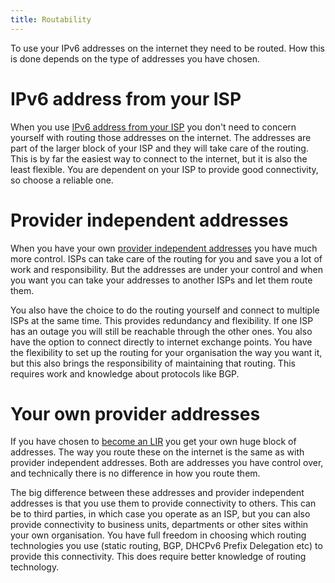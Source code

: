 ```yaml
---
title: Routability
---
```


To use your IPv6 addresses on the internet they need to be routed. How this
is done depends on the type of addresses you have chosen.

IPv6 address from your ISP
==========================

When you use [IPv6 address from your ISP](../use_PA) you don't need to concern
yourself with routing those addresses on the internet. The addresses are part
of the larger block of your ISP and they will take care of the routing. This
is by far the easiest way to connect to the internet, but it is also the least
flexible. You are dependent on your ISP to provide good connectivity, so
choose a reliable one.

Provider independent addresses
==============================

When you have your own [provider independent addresses](../use_PI) you have
much more control. ISPs can take care of the routing for you and save you a
lot of work and responsibility. But the addresses are under your control and
when you want you can take your addresses to another ISPs and let them route
them.

You also have the choice to do the routing yourself and connect to multiple
ISPs at the same time. This provides redundancy and flexibility. If one ISP
has an outage you will still be reachable through the other ones. You also
have the option to connect directly to internet exchange points. You have
the flexibility to set up the routing for your organisation the way you want
it, but this also brings the responsibility of maintaining that routing. This
requires work and knowledge about protocols like BGP.

Your own provider addresses
===========================

If you have chosen to [become an LIR](../become_LIR) you get your own huge
block of addresses. The way you route these on the internet is the same as
with provider independent addresses. Both are addresses you have control
over, and technically there is no difference in how you route them.

The big difference between these addresses and provider independent addresses
is that you use them to provide connectivity to others. This can be to third
parties, in which case you operate as an ISP, but you can also provide
connectivity to business units, departments or other sites within your own
organisation. You have full freedom in choosing which routing technologies
you use (static routing, BGP, DHCPv6 Prefix Delegation etc) to provide this
connectivity. This does require better knowledge of routing technology.
